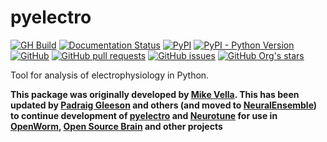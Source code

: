 # pyelectro

[![GH Build](https://github.com/NeuralEnsemble/pyelectro/actions/workflows/ci.yml/badge.svg)](https://github.com/NeuralEnsemble/pyelectro/actions/workflows/ci.yml)
[![Documentation Status](https://readthedocs.org/projects/pyelectro/badge/?version=latest)](https://pyelectro.readthedocs.io/en/latest/?badge=latest)
[![PyPI](https://img.shields.io/pypi/v/pyelectro)](https://pypi.org/project/pyelectro/)
[![PyPI - Python Version](https://img.shields.io/pypi/pyversions/pyelectro)](https://pypi.org/project/pyelectro/)
[![GitHub](https://img.shields.io/github/license/NeuralEnsemble/pyelectro)](https://github.com/NeuralEnsemble/pyelectro/blob/master/LICENSE)
[![GitHub pull requests](https://img.shields.io/github/issues-pr/NeuralEnsemble/pyelectro)](https://github.com/NeuralEnsemble/pyelectro/pulls)
[![GitHub issues](https://img.shields.io/github/issues/NeuralEnsemble/pyelectro)](https://github.com/NeuralEnsemble/pyelectro/issues)
[![GitHub Org's stars](https://img.shields.io/github/stars/NeuralEnsemble?style=social)](https://github.com/NeuralEnsemble)

Tool for analysis of electrophysiology in Python.

**This package was originally developed by [Mike Vella](https://github.com/vellamike). This has been updated by [Padraig Gleeson](https://github.com/pgleeson) and others (and moved to [NeuralEnsemble](https://github.com/NeuralEnsemble)) to continue development of [pyelectro](https://github.com/NeuralEnsemble/pyelectro) and [Neurotune](https://github.com/NeuralEnsemble/neurotune) for use in [OpenWorm](http://www.openworm.org/), [Open Source Brain](http://opensourcebrain.org/) and other projects**
